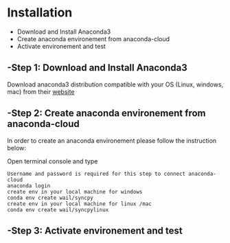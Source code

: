 Installation
=============================
 
 
 - Download and Install Anaconda3
 - Create anaconda environement from anaconda-cloud
 - Activate environement and test
 
 -Step 1: Download and Install Anaconda3
-----------------------------------------
Download anaconda3 distribution compatible with your OS (Linux, windows, mac)
from their [website](https://www.continuum.io/downloads)
 
  
 -Step 2: Create anaconda environement from anaconda-cloud
-----------------------------------------------------------
In order to create an anaconda environement please follow the instruction below:

Open terminal console and type

```
Username and password is required for this step to connect anaconda-cloud
anaconda login  
create env in your local machine for windows
conda env create wail/syncpy 
create env in your local machine for linux /mac
conda env create wail/syncpylinux
```


 

 -Step 3: Activate environement and test
----------------------------------------------------------
